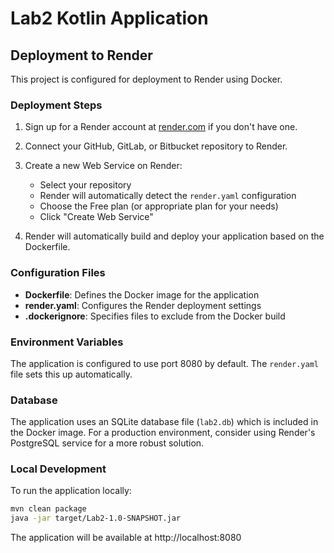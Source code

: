 # Lab2 Kotlin Application

## Deployment to Render

This project is configured for deployment to Render using Docker.

### Deployment Steps

1. Sign up for a Render account at [render.com](https://render.com) if you don't have one.

2. Connect your GitHub, GitLab, or Bitbucket repository to Render.

3. Create a new Web Service on Render:
   - Select your repository
   - Render will automatically detect the `render.yaml` configuration
   - Choose the Free plan (or appropriate plan for your needs)
   - Click "Create Web Service"

4. Render will automatically build and deploy your application based on the Dockerfile.

### Configuration Files

- **Dockerfile**: Defines the Docker image for the application
- **render.yaml**: Configures the Render deployment settings
- **.dockerignore**: Specifies files to exclude from the Docker build

### Environment Variables

The application is configured to use port 8080 by default. The `render.yaml` file sets this up automatically.

### Database

The application uses an SQLite database file (`lab2.db`) which is included in the Docker image. For a production environment, consider using Render's PostgreSQL service for a more robust solution.

### Local Development

To run the application locally:

```bash
mvn clean package
java -jar target/Lab2-1.0-SNAPSHOT.jar
```

The application will be available at http://localhost:8080
